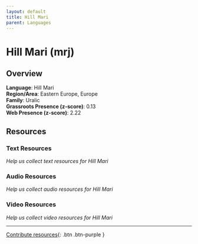 ```yaml
---
layout: default
title: Hill Mari
parent: Languages
---
```


# Hill Mari (mrj)

## Overview

**Language**: Hill Mari  
**Region/Area**: Eastern Europe, Europe  
**Family**: Uralic  
**Grassroots Presence (z-score)**: 0.13  
**Web Presence (z-score)**: 2.22  

## Resources

### Text Resources
*Help us collect text resources for Hill Mari*

### Audio Resources
*Help us collect audio resources for Hill Mari*

### Video Resources
*Help us collect video resources for Hill Mari*

---

[Contribute resources](https://forms.office.com/e/1SfLJx3u1r){: .btn .btn-purple }
